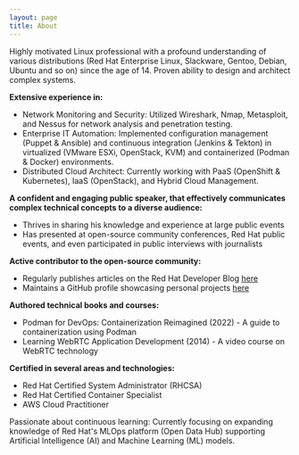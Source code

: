 ```yaml
---
layout: page
title: About
---
```


Highly motivated Linux professional with a profound understanding of various distributions (Red Hat Enterprise Linux, Slackware, Gentoo, Debian, Ubuntu and so on) since the age of 14. Proven ability to design and architect complex systems.

**Extensive experience in:**
- Network Monitoring and Security: Utilized Wireshark, Nmap, Metasploit, and Nessus for network analysis and penetration testing.
- Enterprise IT Automation: Implemented configuration management (Puppet & Ansible) and continuous integration (Jenkins & Tekton) in virtualized (VMware ESXi, OpenStack, KVM) and containerized (Podman & Docker) environments.
- Distributed Cloud Architect: Currently working with PaaS (OpenShift & Kubernetes), IaaS (OpenStack), and Hybrid Cloud Management.

**A confident and engaging public speaker, that effectively communicates complex technical concepts to a diverse audience:**
- Thrives in sharing his knowledge and experience at large public events
- Has presented at open-source community conferences, Red Hat public events, and even participated in public interviews with journalists

**Active contributor to the open-source community:**
- Regularly publishes articles on the Red Hat Developer Blog [here](https://developers.redhat.com/author/alessandro-arrichiello)
- Maintains a GitHub profile showcasing personal projects [here](https://github.com/alezzandro)

**Authored technical books and courses:**
- Podman for DevOps: Containerization Reimagined (2022) - A guide to containerization using Podman
- Learning WebRTC Application Development (2014) - A video course on WebRTC technology

**Certified in several areas and technologies:**
- Red Hat Certified System Administrator (RHCSA)
- Red Hat Certified Container Specialist
- AWS Cloud Practitioner

Passionate about continuous learning: Currently focusing on expanding knowledge of Red Hat's MLOps platform (Open Data Hub) supporting Artificial Intelligence (AI) and Machine Learning (ML) models.
